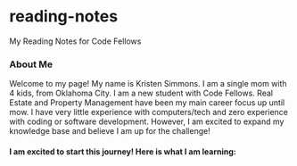 # reading-notes
My Reading Notes for Code Fellows

### About Me
Welcome to my page! My name is Kristen Simmons. I am a single mom with 4 kids, from Oklahoma City. I am a new student with Code Fellows. Real Estate and Property Management have been my main career focus up until mow. I have very little experience with computers/tech and zero experience with coding or software development. However, I am excited to expand my knowledge base and believe I am up for the challenge! 

#### I am excited to start this journey! Here is what I am learning:


